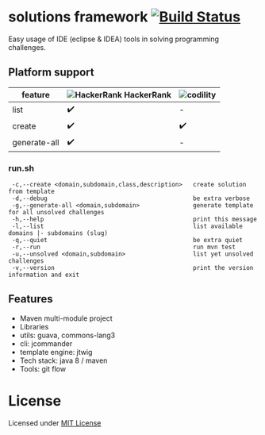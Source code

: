 # solutions framework [![Build Status](https://travis-ci.org/amarcinkowski/solutions-framework.svg?branch=master)](https://travis-ci.org/amarcinkowski/solutions-framework)

Easy usage of IDE (eclipse & IDEA) tools in solving programming challenges.

## Platform support

| feature | ![HackerRank](https://amarcinkowski.github.io/imgs/solutions-framework/hackerrank.png) HackerRank | ![codility](https://amarcinkowski.github.io/imgs/solutions-framework/codility.png) |
|---|---|---|
| list | :heavy_check_mark: | - |
| create | :heavy_check_mark: | :heavy_check_mark: |
| generate-all | :heavy_check_mark: | - |

### run.sh

```
 -c,--create <domain,subdomain,class,description>   create solution from template
 -d,--debug                                         be extra verbose
 -g,--generate-all <domain,subdomain>               generate template for all unsolved challenges
 -h,--help                                          print this message
 -l,--list                                          list available domains |- subdomains (slug)
 -q,--quiet                                         be extra quiet
 -r,--run                                           run mvn test
 -u,--unsolved <domain,subdomain>                   list yet unsolved challenges
 -v,--version                                       print the version information and exit
```
## Features

- Maven multi-module project
- Libraries
 - utils:           guava, commons-lang3
 - cli:             jcommander
 - template engine: jtwig
- Tech stack: java 8 / maven
- Tools: git flow

# License

Licensed under [MIT License](https://opensource.org/licenses/MIT)
